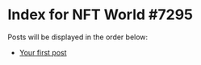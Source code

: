 # Index for NFT World #7295
Posts will be displayed in the order below:

- [Your first post](./001-first.md)

